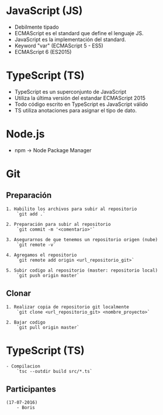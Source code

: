 # JavaScript (JS)
- Debilmente tipado
- ECMAScript es el standard que define el lenguaje JS.
- JavaScript es la implementación del standard.
- Keyword "var" (ECMAScript 5 - ES5)
- ECMAScript 6 (ES2015)

# TypeScript (TS)
-   TypeScript es un superconjunto de JavaScript
-   Utiliza la última versión del estandar ECMAScript 2015
-   Todo código escrito en TypeScript es JavaScript válido
-   TS utiliza anotaciones para asignar el tipo de dato.

# Node.js
- npm -> Node Package Manager

# Git

## Preparación
    1. Habilito los archivos para subir al repositorio
        `git add .`

    2. Preparación para subir al repositorio
        `git commit -m '<comentario>'`

    3. Asegurarnos de que tenemos un repositorio origen (nube)
        `git remote -v`

    4. Agregamos el repositorio
        `git remote add origin <url_repositorio_git>`

    5. Subir codigo al repositorio (master: repositorio local)
        `git push origin master`

## Clonar
    1. Realizar copia de repositorio git localmente
        `git clone <url_repositorio_git> <nombre_proyecto>`

    2. Bajar codigo
        `git pull origin master`

# TypeScript (TS)
    - Compilacion
        `tsc --outdir build src/*.ts`

## Participantes

    (17-07-2016)
        - Boris
